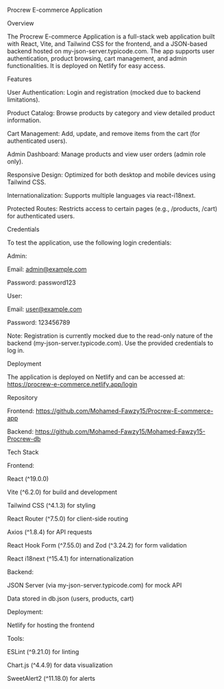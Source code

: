 Procrew E-commerce Application

Overview

The Procrew E-commerce Application is a full-stack web application built with React, Vite, and Tailwind CSS for the frontend, and a JSON-based backend hosted on my-json-server.typicode.com. The app supports user authentication, product browsing, cart management, and admin functionalities. It is deployed on Netlify for easy access.

Features





User Authentication: Login and registration (mocked due to backend limitations).



Product Catalog: Browse products by category and view detailed product information.



Cart Management: Add, update, and remove items from the cart (for authenticated users).



Admin Dashboard: Manage products and view user orders (admin role only).



Responsive Design: Optimized for both desktop and mobile devices using Tailwind CSS.



Internationalization: Supports multiple languages via react-i18next.



Protected Routes: Restricts access to certain pages (e.g., /products, /cart) for authenticated users.

Credentials

To test the application, use the following login credentials:





Admin:





Email: admin@example.com



Password: password123



User:





Email: user@example.com



Password: 123456789

Note: Registration is currently mocked due to the read-only nature of the backend (my-json-server.typicode.com). Use the provided credentials to log in.

Deployment

The application is deployed on Netlify and can be accessed at:
https://procrew-e-commerce.netlify.app/login

Repository





Frontend: https://github.com/Mohamed-Fawzy15/Procrew-E-commerce-app



Backend: https://github.com/Mohamed-Fawzy15/Mohamed-Fawzy15-Procrew-db

Tech Stack





Frontend:





React (^19.0.0)



Vite (^6.2.0) for build and development



Tailwind CSS (^4.1.3) for styling



React Router (^7.5.0) for client-side routing



Axios (^1.8.4) for API requests



React Hook Form (^7.55.0) and Zod (^3.24.2) for form validation



React i18next (^15.4.1) for internationalization



Backend:





JSON Server (via my-json-server.typicode.com) for mock API



Data stored in db.json (users, products, cart)



Deployment:





Netlify for hosting the frontend



Tools:





ESLint (^9.21.0) for linting



Chart.js (^4.4.9) for data visualization



SweetAlert2 (^11.18.0) for alerts
